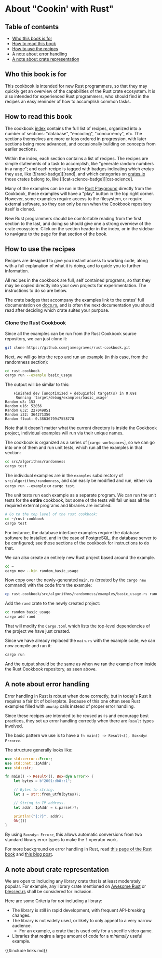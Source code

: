 # About "Cookin' with Rust"

## Table of contents

- [Who this book is for](#who-this-book-is-for)
- [How to read this book](#how-to-read-this-book)
- [How to use the recipes](#how-to-use-the-recipes)
- [A note about error handling](#a-note-about-error-handling)
- [A note about crate representation](#a-note-about-crate-representation)

## Who this book is for

This cookbook is intended for new Rust programmers, so that they may
quickly get an overview of the capabilities of the Rust crate
ecosystem. It is also intended for experienced Rust programmers, who
should find in the recipes an easy reminder of how to accomplish
common tasks.

## How to read this book

The cookbook [index] contains the full list of recipes, organized into
a number of sections: "database", "encoding", "concurrency", etc.  The
sections themselves are more or less ordered in progression, with
later sections being more advanced, and occasionally building on
concepts from earlier sections.

Within the index, each section contains a list of recipes. The recipes
are simple statements of a task to accomplish, like "generate random
numbers in a range"; and each recipe is tagged with badges indicating
which _crates_ they use, like [![rand-badge]][rand], and which
categories on [crates.io] those crates belong to, like
[![cat-science-badge]][cat-science].

Many of the examples can be run in the [Rust Playground][rust-playground]
directly from the Cookbook, these examples will have a "play" button
in the top right corner. However, some examples require access to the
filesystem, or require external software, so they can only be run
when the Cookbook repository itself is cloned.

New Rust programmers should be comfortable reading from the first
section to the last, and doing so should give one a strong overview of
the crate ecosystem. Click on the section header in the index, or in
the sidebar to navigate to the page for that section of the book.

## How to use the recipes

Recipes are designed to give you instant access to working code, along
with a full explanation of what it is doing, and to guide you to
further information.

All recipes in the cookbook are full, self contained programs, so
that they may be copied directly into your own projects for
experimentation. The instructions to do so are below.

The crate badges that accompany the examples link to the crates' full
documentation on [docs.rs], and is often the next documentation you
should read after deciding which crate suites your purpose.

### Clone the Rust Cookbook

Since all the examples can be run from the Rust Cookbook source
repository, we can just clone it:

```sh
git clone https://github.com/jamesgraves/rust-cookbook.git
```

Next, we will go into the repo and run an example (in this case,
from the randomness section):

```sh
cd rust-cookbook
cargo run --example basic_usage
```

The output will be similar to this:

```
    Finished dev [unoptimized + debuginfo] target(s) in 0.09s
     Running `target/debug/examples/basic_usage`
Random u8: 153
Random u16: 52056
Random u32: 227049851
Random i32: 364271356
Random float: 0.3863679947558778
```

Note that it doesn't matter what the current directory is inside the
Cookbook project, individual examples will run via their unique names.

The cookbook is organized as a series of [`cargo workspaces`], so we can
go into one of them and run unit tests, which run all the examples in that
section:

```sh
cd src/algorithms/randomness
cargo test
```

The individual examples are in the `examples` subdirectory of
`src/algorithms/randomness`, and can easily be
modified and run, either via `cargo run --example` or `cargo test`.

The unit tests run each example as a separate program. We can run the unit
tests for the **entire** cookbook, but some of the tests will fail unless
all the required external programs and libraries are installed.

```sh
# Go to the top level of the rust cookbook:
cd ~/rust-cookbook
cargo test
```

For instance,
the database interface examples require the database software be installed, and
in the case of PostgreSQL, the database server to be configured; see those
sections of the cookbook for instructions to do that.

We can also create an entirely new Rust project based around the example.

```sh
cd ~
cargo new --bin random_basic_usage
```

Now copy over the newly-generated `main.rs` (created by the `cargo new` command)
with the code from the example:

```sh
cp rust-cookbook/src/algorithms/randomness/examples/basic_usage.rs random_basic_usage/src/main.rs
```

Add the `rand` crate to the newly created project:

```sh
cd random_basic_usage
cargo add rand
```

That will modify the `Cargo.toml` which lists the top-level dependencies of the project
we have just created.

Since we have already replaced the `main.rs` with the example code, we can now
compile and run it:

```sh
cargo run
```

And the output should be the same as when we ran the example from inside the Rust Cookbook
repository, as seen above.


## A note about error handling

Error handling in Rust is robust when done correctly, but in today's
Rust it requires a fair bit of boilerplate. Because of this one often
sees Rust examples filled with `unwrap` calls instead of proper error
handling.

Since these recipes are intended to be reused as-is and encourage best
practices, they set up error handling correctly when there are
`Result` types involved.

The basic pattern we use is to have a `fn main() -> Result<(), Box<dyn Error>>`.

The structure generally looks like:

```rust
use std::error::Error;
use std::net::IpAddr;
use std::str;

fn main() -> Result<(), Box<dyn Error>> {
    let bytes = b"2001:db8::1";

    // Bytes to string.
    let s = str::from_utf8(bytes)?;

    // String to IP address.
    let addr: IpAddr = s.parse()?;

    println!("{:?}", addr);
    Ok(())
}

```

By using `Box<dyn Error>`, this allows automatic conversions from two standard
library error types to make the `?` operator work.

For more background on error handling in Rust, read [this page of the
Rust book][error-docs] and [this blog post][error-blog].

## A note about crate representation

We are open to including any library crate that is at least moderately
popular. For example, any library crate mentioned on
[Awesome Rust][awesome-rust-libs] or [blessed.rs][blessed-rs] shall be
considered for inclusion.

Here are some Criteria for *not* including a library:

* The library is still in rapid development, with frequent API-breaking changes.
* The library is not widely used, or likely to only appeal to a very narrow audience.
    * For an example, a crate that is used only for a specific video game.
* Libraries that reqire a large amount of code for a *minimally* useful example.

{{#include links.md}}

[index]: intro.html
[rust-playground]: https://play.rust-lang.org/
[error-docs]: https://doc.rust-lang.org/book/error-handling.html
[error-blog]: https://nick.groenen.me/posts/rust-error-handling/
[crates.io]: https://crates.io
[docs.rs]: https://docs.rs
[Cargo.toml]: http://doc.crates.io/manifest.html
[`cargo-edit`]: https://github.com/killercup/cargo-edit
[awesome-rust-libs]: https://github.com/rust-unofficial/awesome-rust#libraries
[blessed-rs]: https://blessed.rs

